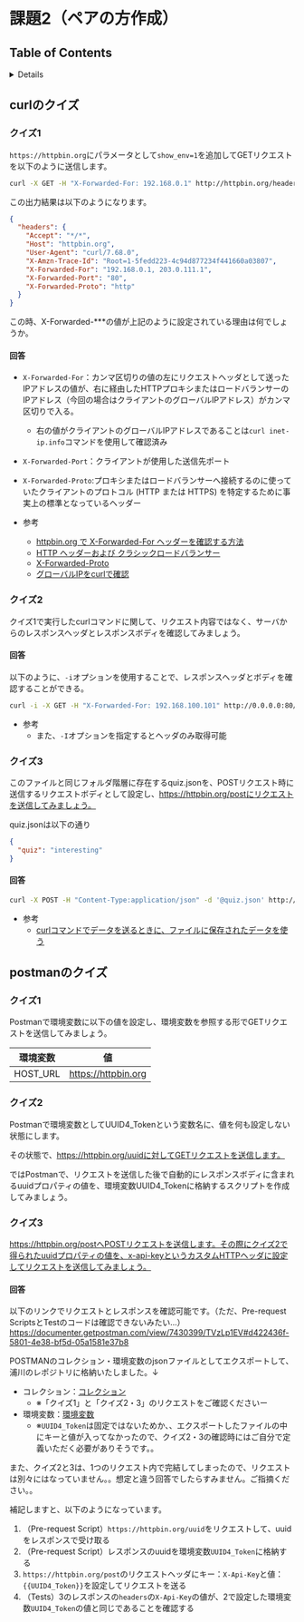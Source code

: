 # 課題2（ペアの方作成）

## Table of Contents

<!-- START doctoc generated TOC please keep comment here to allow auto update -->
<!-- DON'T EDIT THIS SECTION, INSTEAD RE-RUN doctoc TO UPDATE -->
<details>
<summary>Details</summary>

- [curlのクイズ](#curl%E3%81%AE%E3%82%AF%E3%82%A4%E3%82%BA)
  - [クイズ1](#%E3%82%AF%E3%82%A4%E3%82%BA1)
    - [回答](#%E5%9B%9E%E7%AD%94)
  - [クイズ2](#%E3%82%AF%E3%82%A4%E3%82%BA2)
    - [回答](#%E5%9B%9E%E7%AD%94-1)
  - [クイズ3](#%E3%82%AF%E3%82%A4%E3%82%BA3)
    - [回答](#%E5%9B%9E%E7%AD%94-2)
- [postmanのクイズ](#postman%E3%81%AE%E3%82%AF%E3%82%A4%E3%82%BA)
  - [クイズ1](#%E3%82%AF%E3%82%A4%E3%82%BA1-1)
  - [クイズ2](#%E3%82%AF%E3%82%A4%E3%82%BA2-1)
  - [クイズ3](#%E3%82%AF%E3%82%A4%E3%82%BA3-1)
    - [回答](#%E5%9B%9E%E7%AD%94-3)

</details>
<!-- END doctoc generated TOC please keep comment here to allow auto update -->

## curlのクイズ
### クイズ1

`https://httpbin.org`にパラメータとして`show_env=1`を追加してGETリクエストを以下のように送信します。

```bash
curl -X GET -H "X-Forwarded-For: 192.168.0.1" http://httpbin.org/headers\?show_env=1
```

この出力結果は以下のようになります。

```json
{
  "headers": {
    "Accept": "*/*", 
    "Host": "httpbin.org", 
    "User-Agent": "curl/7.68.0", 
    "X-Amzn-Trace-Id": "Root=1-5fedd223-4c94d877234f441660a03807", 
    "X-Forwarded-For": "192.168.0.1, 203.0.111.1", 
    "X-Forwarded-Port": "80", 
    "X-Forwarded-Proto": "http"
  }
}
```
この時、X-Forwarded-***の値が上記のように設定されている理由は何でしょうか。

#### 回答

* `X-Forwarded-For`：カンマ区切りの値の左にリクエストヘッダとして送ったIPアドレスの値が、右に経由したHTTPプロキシまたはロードバランサーのIPアドレス（今回の場合はクライアントのグローバルIPアドレス）がカンマ区切りで入る。
  * 右の値がクライアントのグローバルIPアドレスであることは`curl inet-ip.info`コマンドを使用して確認済み
* `X-Forwarded-Port`：クライアントが使用した送信先ポート
* `X-Forwarded-Proto`:プロキシまたはロードバランサーへ接続するのに使っていたクライアントのプロトコル (HTTP または HTTPS) を特定するために事実上の標準となっているヘッダー

* 参考
  * [httpbin.org で X-Forwarded-For ヘッダーを確認する方法
](https://blog.1q77.com/2020/08/httpbin-org-show_env/)
  * [HTTP ヘッダーおよび クラシックロードバランサー](https://docs.aws.amazon.com/ja_jp/elasticloadbalancing/latest/classic/x-forwarded-headers.html)
  * [X-Forwarded-Proto](https://developer.mozilla.org/ja/docs/Web/HTTP/Headers/X-Forwarded-Proto)
  * [グローバルIPをcurlで確認](https://qiita.com/kanpou0108/items/734b947f5a95109e7bb9)

### クイズ2

クイズ1で実行したcurlコマンドに関して、リクエスト内容ではなく、サーバからのレスポンスヘッダとレスポンスボディを確認してみましょう。

#### 回答

以下のように、`-i`オプションを使用することで、レスポンスヘッダとボディを確認することができる。

```bash
curl -i -X GET -H "X-Forwarded-For: 192.168.100.101" http://0.0.0.0:80/headers\?show_env=1
```

* 参考
  * また、`-I`オプションを指定するとヘッダのみ取得可能

### クイズ3

このファイルと同じフォルダ階層に存在するquiz.jsonを、POSTリクエスト時に送信するリクエストボディとして設定し、https://httpbin.org/postにリクエストを送信してみましょう。

quiz.jsonは以下の通り

```json
{
  "quiz": "interesting"
}
```

#### 回答

```bash
curl -X POST -H "Content-Type:application/json" -d '@quiz.json' http://httpbin.org/post 
```

* 参考
  * [curlコマンドでデータを送るときに、ファイルに保存されたデータを使う](https://qiita.com/aki3061/items/b4f4bc5f4ef3fa015c5f)

## postmanのクイズ

### クイズ1
Postmanで環境変数に以下の値を設定し、環境変数を参照する形でGETリクエストを送信してみましょう。

|環境変数 |値|
|----|----|
|HOST_URL|https://httpbin.org|

### クイズ2

Postmanで環境変数としてUUID4_Tokenという変数名に、値を何も設定しない状態にします。

その状態で、https://httpbin.org/uuidに対してGETリクエストを送信します。

ではPostmanで、リクエストを送信した後で自動的にレスポンスボディに含まれるuuidプロパティの値を、環境変数UUID4_Tokenに格納するスクリプトを作成してみましょう。

### クイズ3

https://httpbin.org/postへPOSTリクエストを送信します。その際にクイズ2で得られたuuidプロパティの値を、x-api-keyというカスタムHTTPヘッダに設定してリクエストを送信してみましょう。

#### 回答

以下のリンクでリクエストとレスポンスを確認可能です。（ただ、Pre-request ScriptsとTestのコードは確認できないみたい...）
https://documenter.getpostman.com/view/7430399/TVzLp1EV#d422436f-5801-4e38-bf5d-05a1581e37b8

POSTMANのコレクション・環境変数のjsonファイルとしてエクスポートして、浦川のレポジトリに格納いたしました。↓
* コレクション：[コレクション](./postman_collections/praha_challnege_curl_and_postman.postman_collection.json)
  * ※「クイズ1」と「クイズ2・3」のリクエストをご確認くださいー
* 環境変数：[環境変数](./postman_collections/praha_challenge_curl_and_postman.postman_environment.json)
  * ※`UUID4_Token`は固定ではないためか、、エクスポートしたファイルの中にキーと値が入ってなかったので、クイズ2・3の確認時にはご自分で定義いただく必要がありそうです。。

また、クイズ2と3は、1つのリクエスト内で完結してしまったので、リクエストは別々にはなっていません。。想定と違う回答でしたらすみません。ご指摘ください。。

補記しますと、以下のようになっています。
1. （Pre-request Script）`https://httpbin.org/uuid`をリクエストして、uuidをレスポンスで受け取る
2. （Pre-request Script）レスポンスのuuidを環境変数`UUID4_Token`に格納する
3. `https://httpbin.org/post`のリクエストヘッダにキー：`X-Api-Key`と値：`{{UUID4_Token}}`を設定してリクエストを送る
4. （Tests）3のレスポンスの`headers`の`X-Api-Key`の値が、2で設定した環境変数`UUID4_Token`の値と同じであることを確認する
